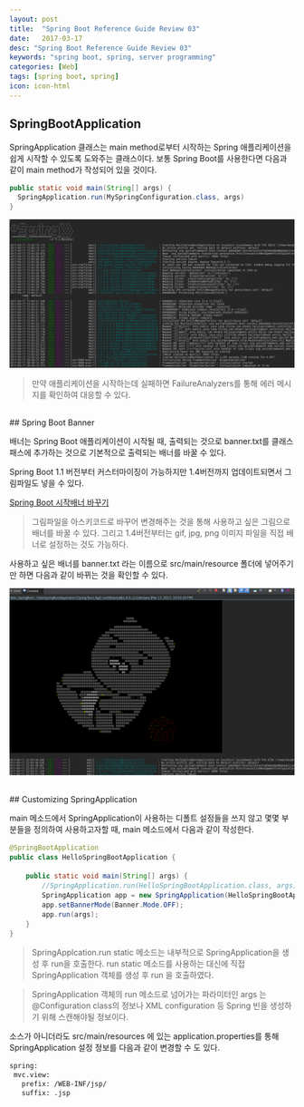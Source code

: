 ```yaml
---
layout: post
title:  "Spring Boot Reference Guide Review 03"
date:   2017-03-17
desc: "Spring Boot Reference Guide Review 03"
keywords: "spring boot, spring, server programming"
categories: [Web]
tags: [spring boot, spring]
icon: icon-html
---
```


## SpringBootApplication

SpringApplication 클래스는 main method로부터 시작하는 Spring 애플리케이션을 쉽게 시작할 수 있도록 도와주는 클래스이다.
보통 Spring Boot를 사용한다면 다음과 같이 main method가 작성되어 있을 것이다.

~~~java
public static void main(String[] args) {
  SpringApplication.run(MySpringConfiguration.class, args)
}
~~~

![00.png](/static/assets/img/blog/web/2017-03-17-spring-boot-features/00.png)

> 만약 애플리케이션을 시작하는데 실패하면 FailureAnalyzers를 통해 에러 메시지를 확인하여 대응할 수 있다.

<br>
## Spring Boot Banner

배너는 Spring Boot 애플리케이션이 시작될 때, 출력되는 것으로 banner.txt를 클래스패스에 추가하는 것으로 기본적으로 출력되는 배너를 바꿀 수 있다.

Spring Boot 1.1 버전부터 커스터마이징이 가능하지만 1.4버전까지 업데이트되면서 그림파일도 넣을 수 있다.

[Spring Boot 시작배너 바꾸기][spring_banner_change]

> 그림파일을 아스키코드로 바꾸어 변경해주는 것을 통해 사용하고 싶은 그림으로 배너를 바꿀 수 있다. 그리고 1.4버전부터는 gif, jpg, png 이미지 파일을 직접 배너로 설정하는 것도 가능하다.

사용하고 싶은 배너를 banner.txt 라는 이름으로 src/main/resource 폴더에 넣어주기만 하면 다음과 같이 바뀌는 것을 확인할 수 있다.

![01.png](/static/assets/img/blog/web/2017-03-17-spring-boot-features/01.png)

<br>
## Customizing SpringApplication

 main 메소드에서 SpringApplication이 사용하는 디폴트 설정들을 쓰지 않고 몇몇 부분들을 정의하여 사용하고자할 때, main 메소드에서 다음과 같이 작성한다.

~~~java
@SpringBootApplication
public class HelloSpringBootApplication {

	public static void main(String[] args) {
		//SpringApplication.run(HelloSpringBootApplication.class, args);
	    SpringApplication app = new SpringApplication(HelloSpringBootApplication.class);
	    app.setBannerMode(Banner.Mode.OFF);
	    app.run(args);
	}
}
~~~
 > SpringApplcation.run static 메소드는 내부적으로 SpringApplication을 생성 후 run을 호출한다. run static 메소드를 사용하는 대신에 직접 SpringApplication 객체를 생성 후 run 을 호출하였다.

 > SpringApplication 객체의 run 메소드로 넘어가는 파라미터인 args 는 @Configuration class의 정보나 XML configuration 등 Spring 빈을 생성하기 위해 스캔해야될 정보이다.

 소스가 아니더라도 src/main/resources 에 있는 application.properties를 통해 SpringApplication 설정 정보를 다음과 같이 변경할 수 도 있다.

 ~~~
 spring:
  mvc.view:
    prefix: /WEB-INF/jsp/
    suffix: .jsp
 ~~~

[spring_banner_change]: http://5mango.com/_10
